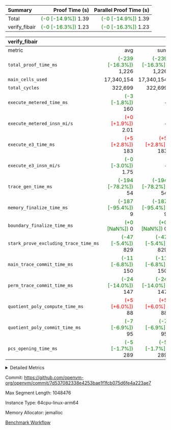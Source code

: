 | Summary | Proof Time (s) | Parallel Proof Time (s) |
|:---|---:|---:|
| Total | <span style='color: green'>(-0 [-14.9%])</span> 1.39 | <span style='color: green'>(-0 [-14.9%])</span> 1.39 |
| verify_fibair | <span style='color: green'>(-0 [-16.3%])</span> 1.23 | <span style='color: green'>(-0 [-16.3%])</span> 1.23 |


| verify_fibair |||||
|:---|---:|---:|---:|---:|
|metric|avg|sum|max|min|
| `total_proof_time_ms ` | <span style='color: green'>(-239 [-16.3%])</span> 1,226 | <span style='color: green'>(-239 [-16.3%])</span> 1,226 | <span style='color: green'>(-239 [-16.3%])</span> 1,226 | <span style='color: green'>(-239 [-16.3%])</span> 1,226 |
| `main_cells_used     ` |  17,340,154 |  17,340,154 |  17,340,154 |  17,340,154 |
| `total_cycles        ` |  322,699 |  322,699 |  322,699 |  322,699 |
| `execute_metered_time_ms` | <span style='color: green'>(-3 [-1.8%])</span> 160 | -          | -          | -          |
| `execute_metered_insn_mi/s` | <span style='color: red'>(+0 [+1.9%])</span> 2.01 | -          | -          | -          |
| `execute_e3_time_ms  ` | <span style='color: red'>(+5 [+2.8%])</span> 183 | <span style='color: red'>(+5 [+2.8%])</span> 183 | <span style='color: red'>(+5 [+2.8%])</span> 183 | <span style='color: red'>(+5 [+2.8%])</span> 183 |
| `execute_e3_insn_mi/s` | <span style='color: green'>(-0 [-3.0%])</span> 1.75 | -          | <span style='color: green'>(-0 [-3.0%])</span> 1.75 | <span style='color: green'>(-0 [-3.0%])</span> 1.75 |
| `trace_gen_time_ms   ` | <span style='color: green'>(-194 [-78.2%])</span> 54 | <span style='color: green'>(-194 [-78.2%])</span> 54 | <span style='color: green'>(-194 [-78.2%])</span> 54 | <span style='color: green'>(-194 [-78.2%])</span> 54 |
| `memory_finalize_time_ms` | <span style='color: green'>(-187 [-95.4%])</span> 9 | <span style='color: green'>(-187 [-95.4%])</span> 9 | <span style='color: green'>(-187 [-95.4%])</span> 9 | <span style='color: green'>(-187 [-95.4%])</span> 9 |
| `boundary_finalize_time_ms` | <span style='color: green'>(+0 [NaN%])</span> 0 | <span style='color: green'>(+0 [NaN%])</span> 0 | <span style='color: green'>(+0 [NaN%])</span> 0 | <span style='color: green'>(+0 [NaN%])</span> 0 |
| `stark_prove_excluding_trace_time_ms` | <span style='color: green'>(-47 [-5.4%])</span> 829 | <span style='color: green'>(-47 [-5.4%])</span> 829 | <span style='color: green'>(-47 [-5.4%])</span> 829 | <span style='color: green'>(-47 [-5.4%])</span> 829 |
| `main_trace_commit_time_ms` | <span style='color: green'>(-11 [-6.8%])</span> 150 | <span style='color: green'>(-11 [-6.8%])</span> 150 | <span style='color: green'>(-11 [-6.8%])</span> 150 | <span style='color: green'>(-11 [-6.8%])</span> 150 |
| `perm_trace_commit_time_ms` | <span style='color: green'>(-24 [-14.0%])</span> 147 | <span style='color: green'>(-24 [-14.0%])</span> 147 | <span style='color: green'>(-24 [-14.0%])</span> 147 | <span style='color: green'>(-24 [-14.0%])</span> 147 |
| `quotient_poly_compute_time_ms` | <span style='color: red'>(+5 [+6.0%])</span> 88 | <span style='color: red'>(+5 [+6.0%])</span> 88 | <span style='color: red'>(+5 [+6.0%])</span> 88 | <span style='color: red'>(+5 [+6.0%])</span> 88 |
| `quotient_poly_commit_time_ms` | <span style='color: green'>(-7 [-6.9%])</span> 95 | <span style='color: green'>(-7 [-6.9%])</span> 95 | <span style='color: green'>(-7 [-6.9%])</span> 95 | <span style='color: green'>(-7 [-6.9%])</span> 95 |
| `pcs_opening_time_ms ` | <span style='color: green'>(-5 [-1.7%])</span> 289 | <span style='color: green'>(-5 [-1.7%])</span> 289 | <span style='color: green'>(-5 [-1.7%])</span> 289 | <span style='color: green'>(-5 [-1.7%])</span> 289 |



<details>
<summary>Detailed Metrics</summary>

|  | verify_program_compile_ms | total_cells | stark_prove_excluding_trace_time_ms | quotient_poly_compute_time_ms | quotient_poly_commit_time_ms | perm_trace_commit_time_ms | pcs_opening_time_ms | main_trace_commit_time_ms | app proof_time_ms |
| --- | --- | --- | --- | --- | --- | --- | --- | --- |
|  | 7 | 65,536 | 36 | 1 | 6 | 0 | 20 | 7 | 1,237 | 

| air_name | rows | quotient_deg | main_cols | interactions | constraints | cells |
| --- | --- | --- | --- | --- | --- | --- |
| AccessAdapterAir<2> |  | 2 |  | 5 | 12 |  | 
| AccessAdapterAir<4> |  | 2 |  | 5 | 12 |  | 
| AccessAdapterAir<8> |  | 2 |  | 5 | 12 |  | 
| FibonacciAir | 32,768 | 1 | 2 |  | 5 | 65,536 | 
| FriReducedOpeningAir |  | 2 |  | 39 | 71 |  | 
| JalRangeCheckAir |  | 2 |  | 9 | 14 |  | 
| NativePoseidon2Air<BabyBearParameters>, 1> |  | 2 |  | 136 | 572 |  | 
| PhantomAir |  | 2 |  | 3 | 5 |  | 
| ProgramAir |  | 1 |  | 1 | 4 |  | 
| VariableRangeCheckerAir |  | 1 |  | 1 | 4 |  | 
| VmAirWrapper<AluNativeAdapterAir, FieldArithmeticCoreAir> |  | 2 |  | 15 | 27 |  | 
| VmAirWrapper<BranchNativeAdapterAir, BranchEqualCoreAir<1> |  | 2 |  | 11 | 25 |  | 
| VmAirWrapper<NativeAdapterAir<2, 0>, PublicValuesCoreAir> |  | 2 |  | 11 | 29 |  | 
| VmAirWrapper<NativeLoadStoreAdapterAir<1>, NativeLoadStoreCoreAir<1> |  | 2 |  | 15 | 20 |  | 
| VmAirWrapper<NativeLoadStoreAdapterAir<4>, NativeLoadStoreCoreAir<4> |  | 2 |  | 15 | 20 |  | 
| VmAirWrapper<NativeVectorizedAdapterAir<4>, FieldExtensionCoreAir> |  | 2 |  | 15 | 27 |  | 
| VmConnectorAir |  | 2 |  | 5 | 11 |  | 
| VolatileBoundaryAir |  | 2 |  | 7 | 19 |  | 

| group | trace_gen_time_ms | total_proof_time_ms | total_cycles | total_cells | stark_prove_excluding_trace_time_ms | quotient_poly_compute_time_ms | quotient_poly_commit_time_ms | perm_trace_commit_time_ms | pcs_opening_time_ms | memory_finalize_time_ms | main_trace_commit_time_ms | main_cells_used | insns | generate_perm_trace_time_ms_time_ms | fri.log_blowup | execute_metered_time_ms | execute_metered_insn_mi/s | execute_e3_time_ms | execute_e3_insn_mi/s | boundary_finalize_time_ms |
| --- | --- | --- | --- | --- | --- | --- | --- | --- | --- | --- | --- | --- | --- | --- | --- | --- | --- | --- | --- | --- |
| verify_fibair | 54 | 1,226 | 322,699 | 62,474,410 | 829 | 88 | 95 | 147 | 289 | 9 | 150 | 17,340,154 | 322,700 | 55 | 1 | 160 | 2.01 | 183 | 1.75 | 0 | 

| group | air_name | rows | prep_cols | perm_cols | main_cols | cells |
| --- | --- | --- | --- | --- | --- | --- |
| verify_fibair | AccessAdapterAir<2> | 131,072 |  | 16 | 11 | 3,538,944 | 
| verify_fibair | AccessAdapterAir<4> | 65,536 |  | 16 | 13 | 1,900,544 | 
| verify_fibair | AccessAdapterAir<8> | 128 |  | 16 | 17 | 4,224 | 
| verify_fibair | FriReducedOpeningAir | 2,048 |  | 84 | 27 | 227,328 | 
| verify_fibair | JalRangeCheckAir | 32,768 |  | 28 | 12 | 1,310,720 | 
| verify_fibair | NativePoseidon2Air<BabyBearParameters>, 1> | 32,768 |  | 312 | 398 | 23,265,280 | 
| verify_fibair | PhantomAir | 16,384 |  | 12 | 6 | 294,912 | 
| verify_fibair | ProgramAir | 8,192 |  | 8 | 10 | 147,456 | 
| verify_fibair | VariableRangeCheckerAir | 262,144 | 2 | 8 | 1 | 2,359,296 | 
| verify_fibair | VmAirWrapper<AluNativeAdapterAir, FieldArithmeticCoreAir> | 262,144 |  | 36 | 29 | 17,039,360 | 
| verify_fibair | VmAirWrapper<BranchNativeAdapterAir, BranchEqualCoreAir<1> | 32,768 |  | 28 | 23 | 1,671,168 | 
| verify_fibair | VmAirWrapper<NativeLoadStoreAdapterAir<1>, NativeLoadStoreCoreAir<1> | 65,536 |  | 40 | 21 | 3,997,696 | 
| verify_fibair | VmAirWrapper<NativeLoadStoreAdapterAir<4>, NativeLoadStoreCoreAir<4> | 32,768 |  | 40 | 27 | 2,195,456 | 
| verify_fibair | VmAirWrapper<NativeVectorizedAdapterAir<4>, FieldExtensionCoreAir> | 32,768 |  | 36 | 38 | 2,424,832 | 
| verify_fibair | VmConnectorAir | 2 | 1 | 16 | 5 | 42 | 
| verify_fibair | VolatileBoundaryAir | 65,536 |  | 20 | 12 | 2,097,152 | 

| group | trace_height_constraint | weighted_sum | threshold |
| --- | --- | --- | --- |
| verify_fibair | 0 | 1,085,444 | 2,013,265,921 | 
| verify_fibair | 1 | 5,411,200 | 2,013,265,921 | 
| verify_fibair | 2 | 542,722 | 2,013,265,921 | 
| verify_fibair | 3 | 5,476,612 | 2,013,265,921 | 
| verify_fibair | 4 | 65,536 | 2,013,265,921 | 
| verify_fibair | 5 | 12,851,850 | 2,013,265,921 | 

| trace_height_constraint | threshold |
| --- | --- |
| 0 | 2,013,265,921 | 

</details>


Commit: https://github.com/openvm-org/openvm/commit/7d537082338e4253bae1f1fcb075d6fe4a223ae7

Max Segment Length: 1048476

Instance Type: 64cpu-linux-arm64

Memory Allocator: jemalloc

[Benchmark Workflow](https://github.com/openvm-org/openvm/actions/runs/15890344088)

